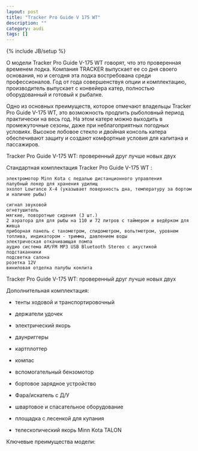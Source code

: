 ```yaml
---
layout: post
title: "Tracker Pro Guide V 175 WT"
description: ""
category: audi
tags: []
---
```

{% include JB/setup %}

О модели Tracker Pro Guide V-175 WT говорят, что это проверенная временем лодка. Компания TRACKER выпускает ее со дня своего основания, но и сегодня эта лодка востребована среди профессионалов. Год от года совершенствуя опции и комплектацию, производитель выпускает с конвейера катер, полностью оборудованный и готовый к рыбалке. <!-- more -->

Одно из основных преимуществ, которое отмечают владельцы Tracker Pro Guide V-175 WT, это возможность продлить рыболовный период практически на весь год. На этом катере можно выходить в промежуточные сезоны, даже при неблагоприятных погодных условиях. Высокое лобовое стекло и двойная консоль катера обеспечивают защиту и создают комфортные условия для капитана и пассажиров.

Tracker Pro Guide V-175 WT: проверенный друг лучше новых двух

Стандартная комплектация Tracker Pro Guide V-175 WT :

    электромотор Minn Kota с педалью дистанционного управления
    палубный локер для хранения удилищ
    эхолот Lowrance X-4 (указывает поверхность дна, температуру за бортом и наличие рыбы)
     
    сигнал звуковой
    огнетушитель
    мягкие, поворотные сидения (3 шт.)
    2 аэратора для для рыбы на 110 и 72 литров с таймером и ведёрком для живца
    приборная панель с тахометром, спидометром, вольтметром, уровнем топлива, индикатором - тримма, давлением воды
    электрическая откачивающая помпа
    аудио система AM/FM MP3 USB Bluetooth Stereo с акустикой
    подстаканники
    подсветка салона
    розетка 12V
    виниловая отделка палубы кокпита

Tracker Pro Guide V-175 WT: проверенный друг лучше новых двух

Дополнительная комплектация:

- тенты ходовой и транспортировочный

- держатели удочек

- электрический якорь

- даунриггеры

- картплоттер

- компас

- вспомогательный бензомотор

- бортовое зарядное устройство

- Фара/искатель с Д/У

- швартовое и спасательное оборудование

- площадка с лесенкой для купания

- телескопический якорь Minn Kota TALON

Ключевые преимущества модели: